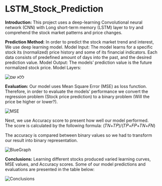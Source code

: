 # LSTM_Stock_Prediction

**Introduction:**
This project uses a deep-learning Convolutional neural network (CNN) with Long short-term memory (LSTM) layer to try and comprehend the stock market patterns and price changes.

**Prediction Method:**
In order to predict the stock market trend and interest, We use deep learning model.
Model Input: 
The model learns for a specific stock its (normalized) price history and some of its financial indicators. Each data consists of predefined amount of days into the past, and the desired prediction value. 
Model Output: 
The models’ prediction value is the future normalized stock price.
Model Layers:

![ללא שם](https://user-images.githubusercontent.com/7150655/122878541-8bb20700-d340-11eb-8047-df9965d9b44a.png)


**Evaluation:**
Our model uses Mean Square Error (MSE) as loss function. Therefore, in order to evaluate the models’ performance we convert the regression problem (Stock price prediction) to a binary problem (Will the price be higher or lower?).

![MSE](https://user-images.githubusercontent.com/7150655/122878281-41308a80-d340-11eb-8e0a-597eb77dfcfc.JPG)

Next, we use Accuracy score to present how well our model performed. The score is calculated by the following formula:
(𝑇𝑁+𝑇𝑃)/(𝑇𝑃+𝐹𝑃+𝑇𝑁+𝐹𝑁)

The accuracy is compared between binary values so we had to transform our result into binary representation.

![BlueGraph](https://user-images.githubusercontent.com/7150655/122878361-59080e80-d340-11eb-967b-03290652d43e.JPG)

**Conclusions:**
Learning different stocks produced varied learning curves, MSE values, and Accuracy scores.
Some of our model predictions and evaluations are presented in the table below:

![Conclusions](https://user-images.githubusercontent.com/7150655/122878392-62917680-d340-11eb-9333-091f1fcc65ca.JPG)
